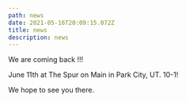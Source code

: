 ```yaml
---
path: news
date: 2021-05-16T20:09:15.072Z
title: news
description: news
---
```

We are coming back !!!

June 11th at The Spur on Main in Park City, UT.   10-1!

We hope to see you there.